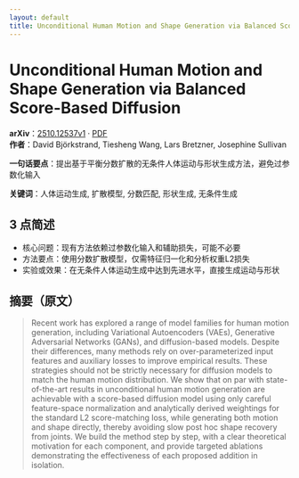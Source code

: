 ```yaml
---
layout: default
title: Unconditional Human Motion and Shape Generation via Balanced Score-Based Diffusion
---
```


# Unconditional Human Motion and Shape Generation via Balanced Score-Based Diffusion
**arXiv**：[2510.12537v1](https://arxiv.org/abs/2510.12537) · [PDF](https://arxiv.org/pdf/2510.12537.pdf)  
**作者**：David Björkstrand, Tiesheng Wang, Lars Bretzner, Josephine Sullivan  

**一句话要点**：提出基于平衡分数扩散的无条件人体运动与形状生成方法，避免过参数化输入

**关键词**：人体运动生成, 扩散模型, 分数匹配, 形状生成, 无条件生成

## 3 点简述
- 核心问题：现有方法依赖过参数化输入和辅助损失，可能不必要
- 方法要点：使用分数扩散模型，仅需特征归一化和分析权重L2损失
- 实验或效果：在无条件人体运动生成中达到先进水平，直接生成运动与形状

## 摘要（原文）

> Recent work has explored a range of model families for human motion
> generation, including Variational Autoencoders (VAEs), Generative Adversarial
> Networks (GANs), and diffusion-based models. Despite their differences, many
> methods rely on over-parameterized input features and auxiliary losses to
> improve empirical results. These strategies should not be strictly necessary
> for diffusion models to match the human motion distribution. We show that on
> par with state-of-the-art results in unconditional human motion generation are
> achievable with a score-based diffusion model using only careful feature-space
> normalization and analytically derived weightings for the standard L2
> score-matching loss, while generating both motion and shape directly, thereby
> avoiding slow post hoc shape recovery from joints. We build the method step by
> step, with a clear theoretical motivation for each component, and provide
> targeted ablations demonstrating the effectiveness of each proposed addition in
> isolation.

